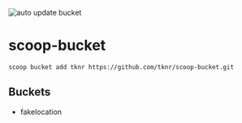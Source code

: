 ![auto update bucket](https://github.com/guitarrapc/scoop-bucket/workflows/auto%20update%20bucket/badge.svg)

# scoop-bucket

```
scoop bucket add tknr https://github.com/tknr/scoop-bucket.git

```

## Buckets

* fakelocation


